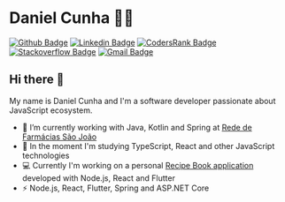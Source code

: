 # Daniel Cunha :man_technologist:

[![Github Badge](https://img.shields.io/badge/-Github-000?style=flat-square&logo=Github&logoColor=white&link=https://github.com/danielccunha)](https://github.com/danielccunha)
[![Linkedin Badge](https://img.shields.io/badge/-LinkedIn-blue?style=flat-square&logo=Linkedin&logoColor=white&link=https://www.linkedin.com/in/daniel-cunha-53053816b/)](https://www.linkedin.com/in/daniel-cunha-53053816b/)
[![CodersRank Badge](https://img.shields.io/badge/-CodersRank-71a0a8?style=flat-square&logo=CodersRank&logoColor=white&link=https://profile.codersrank.io/user/danielccunha)](https://profile.codersrank.io/user/danielccunha)
[![Stackoverflow Badge](https://img.shields.io/badge/-Stackoverflow-4CA143?style=flat-square&logo=Stackoverflow&logoColor=white&link=https://stackoverflow.com/users/9883187/daniel-cunha)](https://stackoverflow.com/users/9883187/daniel-cunha)
[![Gmail Badge](https://img.shields.io/badge/-Gmail-c14438?style=flat-square&logo=Gmail&logoColor=white&link=mailto:danielcunha54@gmail.com)](mailto:danielcunha54@gmail.com)

## Hi there :wave:

My name is Daniel Cunha and I'm a software developer passionate about JavaScript ecosystem.

- :rocket: I’m currently working with Java, Kotlin and Spring at [Rede de Farmácias São João][saojoao]
- :seedling: In the moment I'm studying TypeScript, React and other JavaScript technologies
- :computer: Currently I'm working on a personal [Recipe Book application][recipebook] developed with Node.js, React and Flutter
- :zap: Node.js, React, Flutter, Spring and ASP.NET Core

[saojoao]: https://www.saojoaofarmacias.com.br/
[recipebook]: https://github.com/danielccunha/recipe-book
